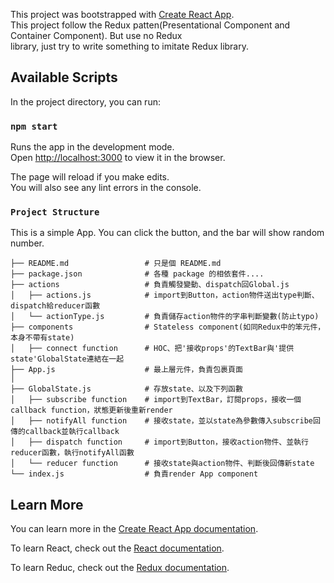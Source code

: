 This project was bootstrapped with [Create React App](https://github.com/facebook/create-react-app).<br>
This project follow the Redux patten(Presentational Component and Container Component). But use no Redux<br>
library, just try to write something to imitate Redux library.

## Available Scripts

In the project directory, you can run:

### `npm start`

Runs the app in the development mode.<br>
Open [http://localhost:3000](http://localhost:3000) to view it in the browser.

The page will reload if you make edits.<br>
You will also see any lint errors in the console.

### `Project Structure`

This is a simple App. You can click the button, and the bar will show random number.

```
├── README.md                 # 只是個 README.md
├── package.json              # 各種 package 的相依套件....
├── actions                   # 負責觸發變動、dispatch回Global.js
│   ├── actions.js            # import到Button，action物件送出type判斷、dispatch給reducer函數
│   └── actionType.js         # 負責儲存action物件的字串判斷變數(防止typo)
├── components                # Stateless component(如同Redux中的笨元件，本身不帶有state)
│   ├── connect function      # HOC、把'接收props'的TextBar與'提供state'GlobalState連結在一起
├── App.js                    # 最上層元件，負責包裹頁面
│
├── GlobalState.js            # 存放state、以及下列函數
│   ├── subscribe function    # import到TextBar，訂閱props，接收一個callback function，狀態更新後重新render
│   ├── notifyAll function    # 接收state，並以state為參數傳入subscribe回傳的callback並執行callback
│   ├── dispatch function     # import到Button，接收action物件、並執行reducer函數，執行notifyAll函數
│   └── reducer function      # 接收state與action物件、判斷後回傳新state
└── index.js                  # 負責render App component
```

## Learn More

You can learn more in the [Create React App documentation](https://facebook.github.io/create-react-app/docs/getting-started).

To learn React, check out the [React documentation](https://reactjs.org/).

To learn Reduc, check out the [Redux documentation](https://redux.js.org/basics/basic-tutorial).
